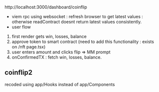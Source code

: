 http://localhost:3000/dashboard/coinflip

- viem rpc using websocket : refresh browser to get latest values : otherwise readContract doesnt return latest values consistently.
- user flow

1. first render gets win, losses, balance
2. approve token to smart contract (need to add this functionality : exists on /nft page.tsx)
3. user enters amount and clicks flip => MM prompt
4. onConfirmedTX : fetch win, losses, balance.

## coinflip2

recoded using app/Hooks instead of app/Components
